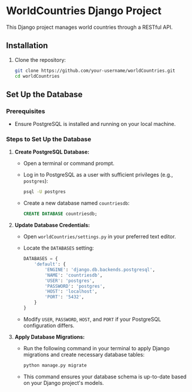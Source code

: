 # WorldCountries Django Project

This Django project manages world countries through a RESTful API.

## Installation

1. Clone the repository:

   ```bash
   git clone https://github.com/your-username/worldCountries.git
   cd worldCountries

## Set Up the Database

### Prerequisites
- Ensure PostgreSQL is installed and running on your local machine.

### Steps to Set Up the Database

1. **Create PostgreSQL Database:**

   - Open a terminal or command prompt.
   - Log in to PostgreSQL as a user with sufficient privileges (e.g., `postgres`):

     ```bash
     psql -U postgres
     ```

   - Create a new database named `countriesdb`:

     ```sql
     CREATE DATABASE countriesdb;
     ```

2. **Update Database Credentials:**

   - Open `worldCountries/settings.py` in your preferred text editor.
   - Locate the `DATABASES` setting:

     ```python
     DATABASES = {
         'default': {
             'ENGINE': 'django.db.backends.postgresql',
             'NAME': 'countriesdb',
             'USER': 'postgres',
             'PASSWORD': 'postgres',
             'HOST': 'localhost',
             'PORT': '5432',
         }
     }
     ```

   - Modify `USER`, `PASSWORD`, `HOST`, and `PORT` if your PostgreSQL configuration differs.

3. **Apply Database Migrations:**

   - Run the following command in your terminal to apply Django migrations and create necessary database tables:

     ```bash
     python manage.py migrate
     ```

   - This command ensures your database schema is up-to-date based on your Django project's models.
